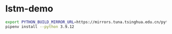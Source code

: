 # lstm-demo

```sh
export PYTHON_BUILD_MIRROR_URL=https://mirrors.tuna.tsinghua.edu.cn/python
pipenv install --python 3.9.12
```
